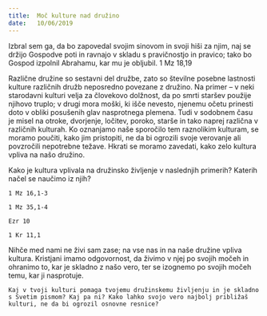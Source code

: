 ```yaml
---
title:  Moč kulture nad družino
date:   10/06/2019
---
```


Izbral sem ga, da bo zapovedal svojim sinovom in svoji hiši za njim, naj se držijo Gospodve poti in ravnajo v skladu s pravičnostjo in pravico; tako bo Gospod izpolnil Abrahamu, kar mu je obljubil. 1 Mz 18,19

Različne družine so sestavni del družbe, zato so številne posebne lastnosti kulture različnih družb neposredno povezane z družino. Na primer – v neki starodavni kulturi velja za človekovo dolžnost, da po smrti staršev použije njihovo truplo; v drugi mora moški, ki išče nevesto, njenemu očetu prinesti doto v obliki posušenih glav nasprotnega plemena. Tudi v sodobnem času je misel na otroke, dvorjenje, ločitev, poroko, starše in tako naprej različna v različnih kulturah. Ko oznanjamo naše sporočilo tem raznolikim kulturam, se moramo poučiti, kako jim pristopiti, ne da bi ogrozili svoje verovanje ali povzročili nepotrebne težave. Hkrati se moramo zavedati, kako zelo kultura vpliva na našo družino.

Kako je kultura vplivala na družinsko življenje v naslednjih primerih? Katerih načel se naučimo iz njih?

`1 Mz 16,1-3`

`1 Mz 35,1-4`

`Ezr 10`

`1 Kr 11,1`

Nihče med nami ne živi sam zase; na vse nas in na naše družine vpliva kultura. Kristjani imamo odgovornost, da živimo v njej po svojih močeh in ohranimo to, kar je skladno z našo vero, ter se izognemo po svojih močeh temu, kar ji nasprotuje.

`Kaj v tvoji kulturi pomaga tvojemu družinskemu življenju in je skladno s Svetim pismom? Kaj pa ni? Kako lahko svojo vero najbolj približaš kulturi, ne da bi ogrozil osnovne resnice?`
